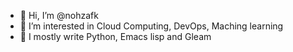- 👋 Hi, I’m @nohzafk
- 👀 I’m interested in Cloud Computing, DevOps, Maching learning
- 🌱 I mostly write Python, Emacs lisp and Gleam

<!---
nohzafk/nohzafk is a ✨ special ✨ repository because its `README.md` (this file) appears on your GitHub profile.
You can click the Preview link to take a look at your changes.
--->
